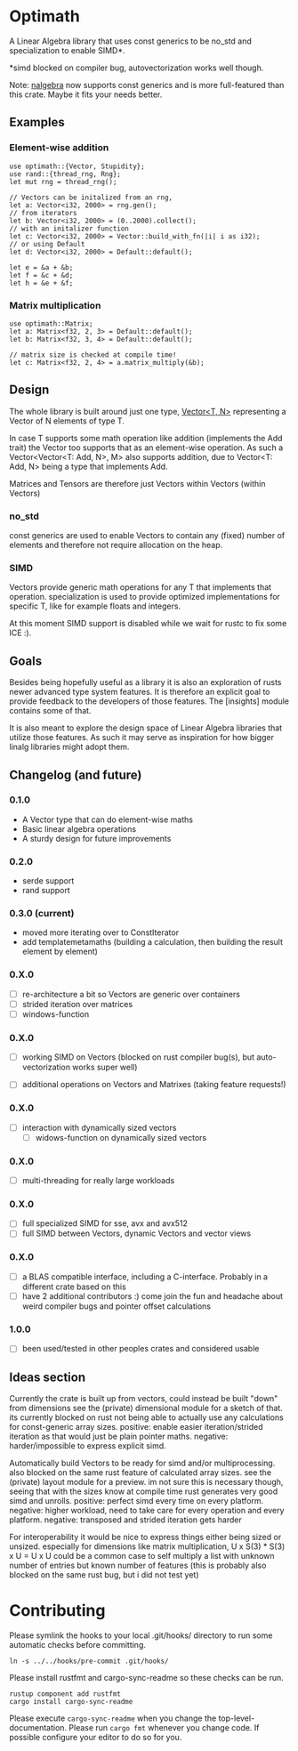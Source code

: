 <!-- cargo-sync-readme start -->

# Optimath

A Linear Algebra library that uses const generics to be no_std and specialization to enable SIMD*.

*simd blocked on compiler bug, autovectorization works well though.

Note: [nalgebra](https://crates.io/crates/nalgebra) now supports const generics
and is more full-featured than this crate.
Maybe it fits your needs better.

## Examples

### Element-wise addition

    use optimath::{Vector, Stupidity};
    use rand::{thread_rng, Rng};
    let mut rng = thread_rng();

    // Vectors can be initalized from an rng,
    let a: Vector<i32, 2000> = rng.gen();
    // from iterators
    let b: Vector<i32, 2000> = (0..2000).collect();
    // with an initalizer function
    let c: Vector<i32, 2000> = Vector::build_with_fn(|i| i as i32);
    // or using Default
    let d: Vector<i32, 2000> = Default::default();

    let e = &a + &b;
    let f = &c + &d;
    let h = &e + &f;

### Matrix multiplication

    use optimath::Matrix;
    let a: Matrix<f32, 2, 3> = Default::default();
    let b: Matrix<f32, 3, 4> = Default::default();

    // matrix size is checked at compile time!
    let c: Matrix<f32, 2, 4> = a.matrix_multiply(&b);

## Design

The whole library is built around just one type, [Vector<T, N>](Vector) representing a Vector of N
elements of type T.

In case T supports some math operation like addition (implements the Add trait) the Vector too
supports that as an element-wise operation. As such a Vector<Vector<T: Add, N>, M> also
supports addition, due to Vector<T: Add, N> being a type that implements Add.

Matrices and Tensors are therefore just Vectors within Vectors (within Vectors)

### no_std

const generics are used to enable Vectors to contain any (fixed) number of elements and
therefore not require allocation on the heap.

### SIMD

Vectors provide generic math operations for any T that implements that operation.
specialization is used to provide optimized implementations for specific T, like for example
floats and integers.

At this moment SIMD support is disabled while we wait for rustc to fix some ICE :).

## Goals

Besides being hopefully useful as a library it is also an exploration of rusts newer advanced
type system features. It is therefore an explicit goal to provide feedback to the developers of
those features. The [insights] module contains some of that.

It is also meant to explore the design space of Linear Algebra libraries that utilize those
features. As such it may serve as inspiration for how bigger linalg libraries might adopt
them.

## Changelog (and future)

### 0.1.0
* A Vector type that can do element-wise maths
* Basic linear algebra operations
* A sturdy design for future improvements

### 0.2.0
* serde support
* rand support

### 0.3.0 (current)
* moved more iterating over to ConstIterator
* add templatemetamaths (building a calculation, then building the result element by element)

### 0.X.0
* [ ] re-architecture a bit so Vectors are generic over containers
* [ ] strided iteration over matrices
* [ ] windows-function

### 0.X.0
* [ ] working SIMD on Vectors (blocked on rust compiler bug(s), but auto-vectorization works
super well)
* [ ] additional operations on Vectors and Matrixes (taking feature requests!)


### 0.X.0
* [ ] interaction with dynamically sized vectors
    * [ ] widows-function on dynamically sized vectors

### 0.X.0
* [ ] multi-threading for really large workloads

### 0.X.0
* [ ] full specialized SIMD for sse, avx and avx512
* [ ] full SIMD between Vectors, dynamic Vectors and vector views

### 0.X.0
* [ ] a BLAS compatible interface, including a C-interface. Probably in a different crate based
on this
* [ ] have 2 additional contributors :) come join the fun and headache about weird compiler bugs
and pointer offset calculations

### 1.0.0
* [ ] been used/tested in other peoples crates and considered usable


## Ideas section

Currently the crate is built up from vectors, could instead be built "down" from dimensions
see the (private) dimensional module for a sketch of that. its currently blocked on rust not
being able to actually use any calculations for const-generic array sizes.
positive: enable easier iteration/strided iteration as that would just be plain pointer maths.
negative: harder/impossible to express explicit simd.


Automatically build Vectors to be ready for simd and/or multiprocessing. also blocked on
the same rust feature of calculated array sizes. see the (private) layout module for a preview.
im not sure this is necessary though, seeing that with the sizes know at compile time rust
generates very good simd and unrolls.
positive: perfect simd every time on every platform. negative: higher workload, need to take
care for every operation and every platform. negative: transposed and strided iteration gets
harder

For interoperability it would be nice to express things either being sized or unsized.
especially for dimensions like matrix multiplication, U x S(3) * S(3) x U = U x U could be a
common case to self multiply a list with unknown number of entries but known number of features
(this is probably also blocked on the same rust bug, but i did not test yet)

<!-- cargo-sync-readme end -->

# Contributing
Please symlink the hooks to your local .git/hooks/ directory to run some automatic checks before committing.

    ln -s ../../hooks/pre-commit .git/hooks/

Please install rustfmt and cargo-sync-readme so these checks can be run.

    rustup component add rustfmt
    cargo install cargo-sync-readme

Please execute `cargo-sync-readme` when you change the top-level-documentation.
Please run `cargo fmt` whenever you change code. If possible configure your editor to do so for you.
